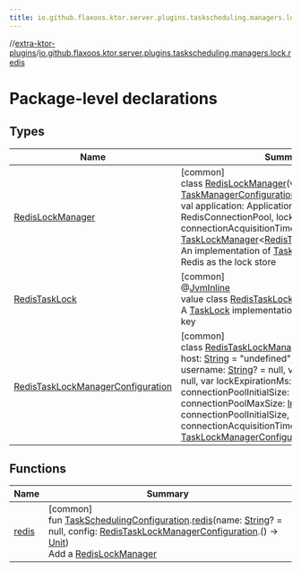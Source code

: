 ```yaml
---
title: io.github.flaxoos.ktor.server.plugins.taskscheduling.managers.lock.redis
---
```


//[extra-ktor-plugins](../../index.md)/[io.github.flaxoos.ktor.server.plugins.taskscheduling.managers.lock.redis](index.md)

# Package-level declarations

## Types

| Name                                                                                 | Summary                                                                                                                                                                                                                                                                                                                                                                                                                                                                                                                                                                                                                                                                                                                                                                                                                                                                                                                                                                                                                                                                                                                                                                                                       |
|--------------------------------------------------------------------------------------|---------------------------------------------------------------------------------------------------------------------------------------------------------------------------------------------------------------------------------------------------------------------------------------------------------------------------------------------------------------------------------------------------------------------------------------------------------------------------------------------------------------------------------------------------------------------------------------------------------------------------------------------------------------------------------------------------------------------------------------------------------------------------------------------------------------------------------------------------------------------------------------------------------------------------------------------------------------------------------------------------------------------------------------------------------------------------------------------------------------------------------------------------------------------------------------------------------------|
| [RedisLockManager](-redis-lock-manager/index.md)                                     | [common]<br>class [RedisLockManager](-redis-lock-manager/index.md)(val name: [TaskManagerConfiguration.TaskManagerName](../io.github.flaxoos.ktor.server.plugins.taskscheduling.managers/-task-manager-configuration/-task-manager-name/index.md), val application: Application, connectionPool: RedisConnectionPool, lockExpirationMs: [Long](https://kotlinlang.org/api/latest/jvm/stdlib/kotlin/-long/index.md), connectionAcquisitionTimeoutMs: [Long](https://kotlinlang.org/api/latest/jvm/stdlib/kotlin/-long/index.md)) : [TaskLockManager](../io.github.flaxoos.ktor.server.plugins.taskscheduling.managers.lock/-task-lock-manager/index.md)&lt;[RedisTaskLock](-redis-task-lock/index.md)&gt; <br>An implementation of [TaskLockManager](../io.github.flaxoos.ktor.server.plugins.taskscheduling.managers.lock/-task-lock-manager/index.md) using Redis as the lock store                                                                                                                                                                                                                                                                                                                          |
| [RedisTaskLock](-redis-task-lock/index.md)                                           | [common]<br>@[JvmInline](https://kotlinlang.org/api/latest/jvm/stdlib/kotlin.jvm/-jvm-inline/index.md)<br>value class [RedisTaskLock](-redis-task-lock/index.md) : [TaskLock](../io.github.flaxoos.ktor.server.plugins.taskscheduling.tasks/-task-lock/index.md)<br>A [TaskLock](../io.github.flaxoos.ktor.server.plugins.taskscheduling.tasks/-task-lock/index.md) implementation for redis to use as a key                                                                                                                                                                                                                                                                                                                                                                                                                                                                                                                                                                                                                                                                                                                                                                                                  |
| [RedisTaskLockManagerConfiguration](-redis-task-lock-manager-configuration/index.md) | [common]<br>class [RedisTaskLockManagerConfiguration](-redis-task-lock-manager-configuration/index.md)(var host: [String](https://kotlinlang.org/api/latest/jvm/stdlib/kotlin/-string/index.md) = &quot;undefined&quot;, var port: [Int](https://kotlinlang.org/api/latest/jvm/stdlib/kotlin/-int/index.md) = 0, var username: [String](https://kotlinlang.org/api/latest/jvm/stdlib/kotlin/-string/index.md)? = null, var password: [String](https://kotlinlang.org/api/latest/jvm/stdlib/kotlin/-string/index.md)? = null, var lockExpirationMs: [Long](https://kotlinlang.org/api/latest/jvm/stdlib/kotlin/-long/index.md) = 100, var connectionPoolInitialSize: [Int](https://kotlinlang.org/api/latest/jvm/stdlib/kotlin/-int/index.md) = 10, var connectionPoolMaxSize: [Int](https://kotlinlang.org/api/latest/jvm/stdlib/kotlin/-int/index.md) = connectionPoolInitialSize, var connectionAcquisitionTimeoutMs: [Long](https://kotlinlang.org/api/latest/jvm/stdlib/kotlin/-long/index.md) = 100) : [TaskLockManagerConfiguration](../io.github.flaxoos.ktor.server.plugins.taskscheduling.managers.lock/-task-lock-manager-configuration/index.md)&lt;[RedisTaskLock](-redis-task-lock/index.md)&gt; |

## Functions

| Name              | Summary                                                                                                                                                                                                                                                                                                                                                                                                                                                                                                    |
|-------------------|------------------------------------------------------------------------------------------------------------------------------------------------------------------------------------------------------------------------------------------------------------------------------------------------------------------------------------------------------------------------------------------------------------------------------------------------------------------------------------------------------------|
| [redis](redis.md) | [common]<br>fun [TaskSchedulingConfiguration](../io.github.flaxoos.ktor.server.plugins.taskscheduling/-task-scheduling-configuration/index.md).[redis](redis.md)(name: [String](https://kotlinlang.org/api/latest/jvm/stdlib/kotlin/-string/index.md)? = null, config: [RedisTaskLockManagerConfiguration](-redis-task-lock-manager-configuration/index.md).() -&gt; [Unit](https://kotlinlang.org/api/latest/jvm/stdlib/kotlin/-unit/index.md))<br>Add a [RedisLockManager](-redis-lock-manager/index.md) |

